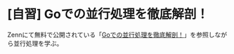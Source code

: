 # [自習] Goでの並行処理を徹底解剖！
Zennにて無料で公開されている「[Goでの並行処理を徹底解剖！](https://zenn.dev/hsaki/books/golang-concurrency)」を参照しながら並行処理を学ぶ。
